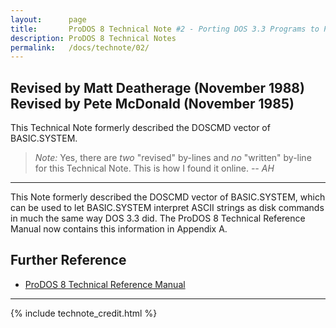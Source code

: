 ```yaml
---
layout:      page
title:       ProDOS 8 Technical Note #2 - Porting DOS 3.3 Programs to ProDOS and BASIC.SYSTEM
description: ProDOS 8 Technical Notes
permalink:   /docs/technote/02/
---
```




<h2>Revised by Matt Deatherage (November 1988)
<br>Revised by Pete McDonald (November 1985)</h2>

<p>This Technical Note formerly described the DOSCMD vector of BASIC.SYSTEM.</p>

<blockquote><em>Note:</em> Yes, there are <em>two</em> "revised" by-lines and 
<em>no</em> "written" by-line for this Technical Note.  This is how I found it 
online.  <em>-- AH</em></blockquote>

<hr>

<p>This Note formerly described the DOSCMD vector of BASIC.SYSTEM, which can be 
used to let BASIC.SYSTEM interpret ASCII strings as disk commands in much the 
same way DOS 3.3 did.  The ProDOS 8 Technical Reference Manual now contains 
this information in Appendix A.</p>


<h2>Further Reference</h2>

<ul>
<li><a href="/docs/techref/">ProDOS 8 Technical Reference Manual</a></li>
</ul>

<hr>



{% include technote_credit.html %}

